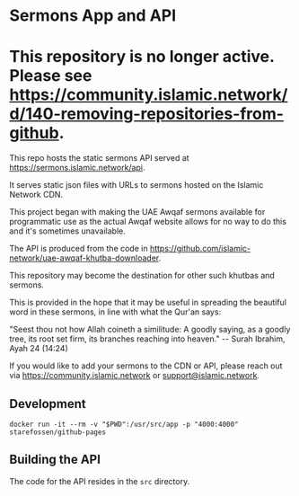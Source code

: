 # Sermons App and API

# This repository is no longer active. Please see https://community.islamic.network/d/140-removing-repositories-from-github.

This repo hosts the static sermons API served at https://sermons.islamic.network/api.

It serves static json files with URLs to sermons hosted on the Islamic Network CDN.

This project began with making the UAE Awqaf sermons available for programmatic use as the actual Awqaf website allows 
for no way to do this and it's sometimes unavailable.

The API is produced from the code in https://github.com/islamic-network/uae-awqaf-khutba-downloader.

This repository may become the destination for other such khutbas and sermons.

This is provided in the hope that it may be useful in spreading the beautiful word in these sermons, in line with what the Qur'an says:

"Seest thou not how Allah coineth a similitude: A goodly saying, as a goodly tree, its root set firm, its branches reaching into heaven."
  -- Surah Ibrahim, Ayah 24 (14:24)

If you would like to add your sermons to the CDN or API, please reach out via https://community.islamic.network or support@islamic.network.


## Development
```
docker run -it --rm -v "$PWD":/usr/src/app -p "4000:4000" starefossen/github-pages
```

## Building the API

The code for the API resides in the `src` directory.
